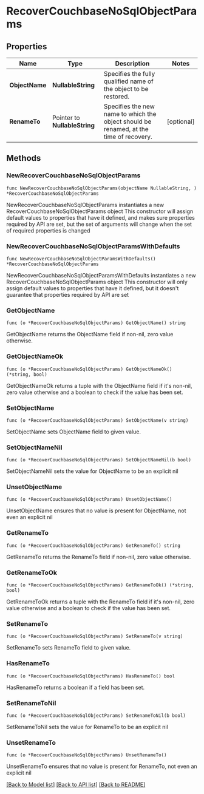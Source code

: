 # RecoverCouchbaseNoSqlObjectParams

## Properties

Name | Type | Description | Notes
------------ | ------------- | ------------- | -------------
**ObjectName** | **NullableString** | Specifies the fully qualified name of the object to be restored. | 
**RenameTo** | Pointer to **NullableString** | Specifies the new name to which the object should be renamed, at the time of recovery. | [optional] 

## Methods

### NewRecoverCouchbaseNoSqlObjectParams

`func NewRecoverCouchbaseNoSqlObjectParams(objectName NullableString, ) *RecoverCouchbaseNoSqlObjectParams`

NewRecoverCouchbaseNoSqlObjectParams instantiates a new RecoverCouchbaseNoSqlObjectParams object
This constructor will assign default values to properties that have it defined,
and makes sure properties required by API are set, but the set of arguments
will change when the set of required properties is changed

### NewRecoverCouchbaseNoSqlObjectParamsWithDefaults

`func NewRecoverCouchbaseNoSqlObjectParamsWithDefaults() *RecoverCouchbaseNoSqlObjectParams`

NewRecoverCouchbaseNoSqlObjectParamsWithDefaults instantiates a new RecoverCouchbaseNoSqlObjectParams object
This constructor will only assign default values to properties that have it defined,
but it doesn't guarantee that properties required by API are set

### GetObjectName

`func (o *RecoverCouchbaseNoSqlObjectParams) GetObjectName() string`

GetObjectName returns the ObjectName field if non-nil, zero value otherwise.

### GetObjectNameOk

`func (o *RecoverCouchbaseNoSqlObjectParams) GetObjectNameOk() (*string, bool)`

GetObjectNameOk returns a tuple with the ObjectName field if it's non-nil, zero value otherwise
and a boolean to check if the value has been set.

### SetObjectName

`func (o *RecoverCouchbaseNoSqlObjectParams) SetObjectName(v string)`

SetObjectName sets ObjectName field to given value.


### SetObjectNameNil

`func (o *RecoverCouchbaseNoSqlObjectParams) SetObjectNameNil(b bool)`

 SetObjectNameNil sets the value for ObjectName to be an explicit nil

### UnsetObjectName
`func (o *RecoverCouchbaseNoSqlObjectParams) UnsetObjectName()`

UnsetObjectName ensures that no value is present for ObjectName, not even an explicit nil
### GetRenameTo

`func (o *RecoverCouchbaseNoSqlObjectParams) GetRenameTo() string`

GetRenameTo returns the RenameTo field if non-nil, zero value otherwise.

### GetRenameToOk

`func (o *RecoverCouchbaseNoSqlObjectParams) GetRenameToOk() (*string, bool)`

GetRenameToOk returns a tuple with the RenameTo field if it's non-nil, zero value otherwise
and a boolean to check if the value has been set.

### SetRenameTo

`func (o *RecoverCouchbaseNoSqlObjectParams) SetRenameTo(v string)`

SetRenameTo sets RenameTo field to given value.

### HasRenameTo

`func (o *RecoverCouchbaseNoSqlObjectParams) HasRenameTo() bool`

HasRenameTo returns a boolean if a field has been set.

### SetRenameToNil

`func (o *RecoverCouchbaseNoSqlObjectParams) SetRenameToNil(b bool)`

 SetRenameToNil sets the value for RenameTo to be an explicit nil

### UnsetRenameTo
`func (o *RecoverCouchbaseNoSqlObjectParams) UnsetRenameTo()`

UnsetRenameTo ensures that no value is present for RenameTo, not even an explicit nil

[[Back to Model list]](../README.md#documentation-for-models) [[Back to API list]](../README.md#documentation-for-api-endpoints) [[Back to README]](../README.md)


